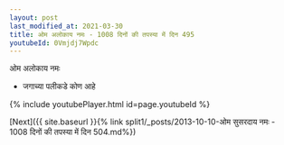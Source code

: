 ```yaml
---
layout: post
last_modified_at: 2021-03-30
title: ओम अलोकाय नमः - 1008 दिनों की तपस्या में दिन 495
youtubeId: 0Vmjdj7Wpdc
---
```

 
 
 ओम अलोकाय नमः  
 
 -  जगाच्या पलीकडे कोण आहे 
 
  
 
  
 
 
 
 
 
 


{% include youtubePlayer.html id=page.youtubeId %}
 
[Next]({{ site.baseurl }}{% link  split1/_posts/2013-10-10-ओम सुसरदाय नमः - 1008 दिनों की तपस्या में दिन 504.md%})
 
